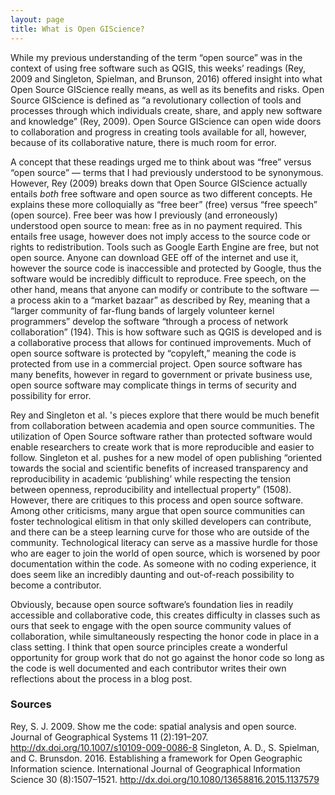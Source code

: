 ```yaml
---
layout: page
title: What is Open GIScience?
---
```


While my previous understanding of the term “open source” was in the context of using free software such as QGIS, this weeks’ readings (Rey, 2009 and Singleton, Spielman, and Brunson, 2016) offered insight into what Open Source GIScience really means, as well as its benefits and risks. Open Source GIScience is defined as “a revolutionary collection of tools and processes through which individuals create, share, and apply new software and knowledge” (Rey, 2009). Open Source GIScience can open wide doors to collaboration and progress in creating tools available for all, however, because of its collaborative nature, there is much room for error. 

A concept that these readings urged me to think about was “free” versus “open source” — terms that I had previously understood to be synonymous. However, Rey (2009) breaks down that Open Source GIScience actually entails *both* free software and open source as two different concepts. He explains these more colloquially as “free beer” (free) versus “free speech” (open source). Free beer was how I previously (and erroneously) understood open source to mean: free as in no payment required. This entails free usage, however does not imply access to the source code or rights to redistribution. Tools such as Google Earth Engine are free, but not open source. Anyone can download GEE off of the internet and use it, however the source code is inaccessible and protected by Google, thus the software would be incredibly difficult to reproduce. Free speech, on the other hand, means that anyone can modify or contribute to the software — a process akin to a “market bazaar” as described by Rey, meaning that a “larger community of far-flung bands of largely volunteer kernel programmers” develop the software “through a process of network collaboration” (194). This is how software such as QGIS is developed and is a collaborative process that allows for continued improvements. Much of open source software is protected by “copyleft,” meaning the code is protected from use in a commercial project. Open source software has many benefits, however in regard to government or private business use, open source software may complicate things in terms of security and possibility for error. 

Rey and Singleton et al. 's pieces explore that there would be much benefit from collaboration between academia and open source communities. The utilization of Open Source software rather than protected software would enable researchers to create work that is more reproducible and easier to follow. Singleton et al. pushes for a new model of open publishing “oriented towards the social and scientific benefits of increased transparency and reproducibility in academic ‘publishing’ while respecting the tension between openness, reproducibility and intellectual property” (1508). However, there are critiques to this process and open source software. Among other criticisms, many argue that open source communities can foster technological elitism in that only skilled developers can contribute, and there can be a steep learning curve for those who are outside of the community. Technological literacy can serve as a massive hurdle for those who are eager to join the world of open source, which is worsened by poor documentation within the code. As someone with no coding experience, it does seem like an incredibly daunting and out-of-reach possibility to become a contributor. 

Obviously, because open source software’s foundation lies in readily accessible and collaborative code, this creates difficulty in classes such as ours that seek to engage with the open source community values of collaboration, while simultaneously respecting the honor code in place in a class setting. I think that open source principles create a wonderful opportunity for group work that do not go against the honor code so long as the code is well documented and each contributor writes their own reflections about the process in a blog post. 

### Sources
Rey, S. J. 2009. Show me the code: spatial analysis and open source. Journal of Geographical Systems 11 (2):191–207. http://dx.doi.org/10.1007/s10109-009-0086-8
Singleton, A. D., S. Spielman, and C. Brunsdon. 2016. Establishing a framework for Open Geographic Information science. International Journal of Geographical Information Science 30 (8):1507–1521. http://dx.doi.org/10.1080/13658816.2015.1137579
